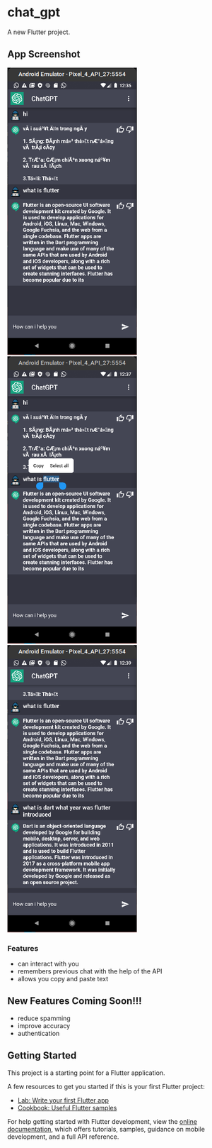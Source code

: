 # chat_gpt

A new Flutter project.

## App Screenshot
![](./screenshot/1.png)  ![](./screenshot/2.png) ![](./screenshot/3.png)

### Features
- can interact with you
- remembers previous chat with the help of the API
- allows you copy and paste text
## New Features Coming Soon!!!
- reduce spamming
- improve accuracy 
- authentication 

## Getting Started

This project is a starting point for a Flutter application.

A few resources to get you started if this is your first Flutter project:

- [Lab: Write your first Flutter app](https://docs.flutter.dev/get-started/codelab)
- [Cookbook: Useful Flutter samples](https://docs.flutter.dev/cookbook)

For help getting started with Flutter development, view the
[online documentation](https://docs.flutter.dev/), which offers tutorials,
samples, guidance on mobile development, and a full API reference.
